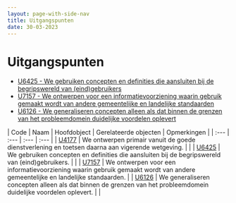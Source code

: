 ```yaml
---
layout: page-with-side-nav
title: Uitgangspunten
date: 30-03-2023
---
```


# Uitgangspunten

- [U6425 - We gebruiken concepten en definities die aansluiten bij de begripswereld van (eind)gebruikers](./artefacten/6425.md)
- [U7157 - We ontwerpen voor een informatievoorziening waarin gebruik gemaakt wordt van andere gemeentelijke en landelijke standaarden](./artefacten/7157.md)
- [U6126 - We generaliseren concepten alleen als dat binnen de grenzen van het probleemdomein duidelijke voordelen oplevert](./artefacten/6126.md)


| Code | Naam | Hoofdobject | Gerelateerde objecten | Opmerkingen |
| :--- | :--- | :--- | :--- |
| [U4177](./artefacten/4177.md) | We ontwerpen primair vanuit de goede dienstverlening en toetsen daarna aan vigerende wetgeving. | |
| [U6425](./artefacten/6425.md) | We gebruiken concepten en definities die aansluiten bij de begripswereld van (eind)gebruikers. | |
| [U7157](./artefacten/7157.md) | We ontwerpen voor een informatievoorziening waarin gebruik gemaakt wordt van andere gemeentelijke en landelijke standaarden. |
| [U6126](./artefacten/6126.md) | We generaliseren concepten alleen als dat binnen de grenzen van het probleemdomein duidelijke voordelen oplevert. | |

